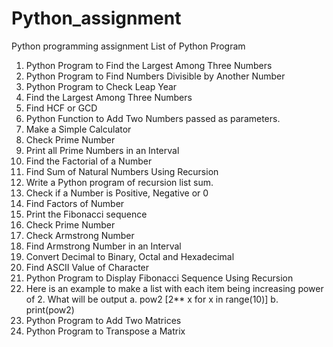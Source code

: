 # Python_assignment
Python programming assignment
List of Python Program
1. Python Program to Find the Largest Among Three Numbers
2. Python Program to Find Numbers Divisible by Another Number
3. Python Program to Check Leap Year
4. Find the Largest Among Three Numbers
5. Find HCF or GCD
6. Python Function to Add Two Numbers passed as parameters.
7. Make a Simple Calculator
8. Check Prime Number
9. Print all Prime Numbers in an Interval
10. Find the Factorial of a Number
11. Find Sum of Natural Numbers Using Recursion
12. Write a Python program of recursion list sum.
13. Check if a Number is Positive, Negative or 0
14. Find Factors of Number
15. Print the Fibonacci sequence 
16. Check Prime Number 
17. Check Armstrong Number 
18. Find Armstrong Number in an Interval 
19. Convert Decimal to Binary, Octal and Hexadecimal 
20. Find ASCII Value of Character 
21. Python Program to Display Fibonacci Sequence Using Recursion 
22. Here is an example to make a list with each item being increasing power of 2. What will be output 
a. pow2 [2** x for x in range(10)] 
b. print(pow2) 
23. Python Program to Add Two Matrices 
24. Python Program to Transpose a Matrix 
